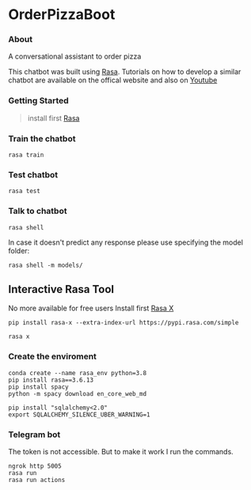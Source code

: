 # OrderPizzaBoot

### About
A conversational assistant to order pizza

This chatbot was built using [Rasa](https://rasa.com/docs/getting-started/). Tutorials on how to develop a similar chatbot are available on the offical website and also on [Youtube](https://www.youtube.com/watch?v=rlAQWbhwqLA&list=PL75e0qA87dlHQny7z43NduZHPo6qd-cRc)

### Getting Started
> install first [Rasa](https://rasa.com/docs/rasa/user-guide/installation/#installation)


### Train the chatbot
```
rasa train
```

### Test chatbot
```
rasa test
```

### Talk to chatbot
```
rasa shell
```
In case it doesn't predict any response please use specifying the model folder:
```commandline
rasa shell -m models/
```

## Interactive Rasa Tool
No more available for free users
Install first [Rasa X](https://rasa.com/docs/rasa-x/)
```
pip install rasa-x --extra-index-url https://pypi.rasa.com/simple
```

```
rasa x
```
### Create the enviroment
```
conda create --name rasa_env python=3.8
pip install rasa==3.6.13
pip install spacy
python -m spacy download en_core_web_md

pip install "sqlalchemy<2.0"
export SQLALCHEMY_SILENCE_UBER_WARNING=1
```

### Telegram bot
The token is not accessible. But to make it work I run the commands.
```
ngrok http 5005
rasa run 
rasa run actions
```
